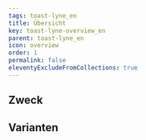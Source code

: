 ```yaml
---
tags: toast-lyne_en
title: Übersicht
key: toast-lyne-overview_en
parent: toast-lyne_en
icon: overview
order: 1
permalink: false
eleventyExcludeFromCollections: true
---
```


## Zweck

## Varianten

